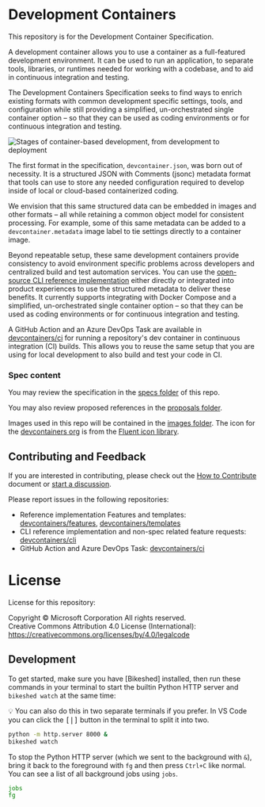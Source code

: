 # Development Containers

This repository is for the Development Container Specification.

A development container allows you to use a container as a full-featured
development environment. It can be used to run an application, to separate
tools, libraries, or runtimes needed for working with a codebase, and to aid in
continuous integration and testing.

The Development Containers Specification seeks to find ways to enrich existing
formats with common development specific settings, tools, and configuration
while still providing a simplified, un-orchestrated single container option – so
that they can be used as coding environments or for continuous integration and
testing.

![Stages of container-based development, from development to deployment](images/dev-container-stages.png)

The first format in the specification, `devcontainer.json`, was born out of
necessity. It is a structured JSON with Comments (jsonc) metadata format that
tools can use to store any needed configuration required to develop inside of
local or cloud-based containerized coding.

We envision that this same structured data can be embedded in images and other
formats – all while retaining a common object model for consistent processing.
For example, some of this same metadata can be added to a
`devcontainer.metadata` image label to tie settings directly to a container
image.

Beyond repeatable setup, these same development containers provide consistency
to avoid environment specific problems across developers and centralized build
and test automation services. You can use the
[open-source CLI reference implementation](https://github.com/devcontainers/cli)
either directly or integrated into product experiences to use the structured
metadata to deliver these benefits. It currently supports integrating with
Docker Compose and a simplified, un-orchestrated single container option – so
that they can be used as coding environments or for continuous integration and
testing.

A GitHub Action and an Azure DevOps Task are available in
[devcontainers/ci](https://github.com/devcontainers/ci) for running a
repository's dev container in continuous integration (CI) builds. This allows
you to reuse the same setup that you are using for local development to also
build and test your code in CI.

### Spec content

You may review the specification in the
[specs folder](https://github.com/devcontainers/spec/tree/main/docs/specs) of
this repo.

You may also review proposed references in the
[proposals folder](https://github.com/devcontainers/spec/tree/main/proposals).

Images used in this repo will be contained in the [images folder](/images). The
icon for the [devcontainers org](https://github.com/devcontainers) is from the
[Fluent icon library](https://github.com/microsoft/fluentui-system-icons/blob/master/assets/Cube/SVG/ic_fluent_cube_32_filled.svg).

## Contributing and Feedback

If you are interested in contributing, please check out the
[How to Contribute](contributing.md) document or
[start a discussion](https://github.com/devcontainers/spec/discussions).

Please report issues in the following repositories:

- Reference implementation Features and templates:
  [devcontainers/features](https://github.com/devcontainers/features),
  [devcontainers/templates](https://github.com/devcontainers/templates)
- CLI reference implementation and non-spec related feature requests:
  [devcontainers/cli](https://github.com/devcontainers/cli)
- GitHub Action and Azure DevOps Task:
  [devcontainers/ci](https://github.com/devcontainers/ci)

# License

License for this repository:

Copyright © Microsoft Corporation All rights reserved.<br /> Creative Commons
Attribution 4.0 License (International):
https://creativecommons.org/licenses/by/4.0/legalcode

## Development

To get started, make sure you have [Bikeshed] installed, then run these commands
in your terminal to start the builtin Python HTTP server and `bikeshed watch` at
the same time:

💡 You can also do this in two separate terminals if you prefer. In VS Code you
can click the <kbd>[|]</kbd> button in the terminal to split it into two.

```sh
python -m http.server 8000 &
bikeshed watch
```

To stop the Python HTTP server (which we sent to the background with `&`), bring
it back to the foreground with `fg` and then press `Ctrl+C` like normal. You can
see a list of all background jobs using `jobs`.

```sh
jobs
fg
```
